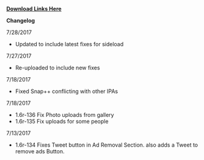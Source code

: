 **[Download Links Here](https://github.com/JMccormick264/SnapPP/releases)**

**Changelog**

7/28/2017

 - Updated to include latest fixes for sideload

7/27/2017

 - Re-uploaded to include new fixes

7/18/2017

 - Fixed Snap++ conflicting with other IPAs

7/18/2017

 - 1.6r-136 Fix Photo uploads from gallery
 - 1.6r-135 Fix uploads for some people

7/13/2017

 - 1.6r-134 Fixes Tweet button in Ad Removal Section. also adds a Tweet to remove ads Button.

